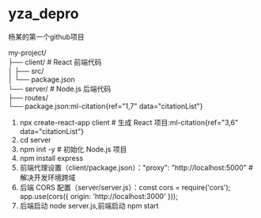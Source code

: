 # yza_depro
杨某的第一个github项目

my-project/  
├── client/        # React 前端代码  
│   ├── src/  
│   └── package.json  
└── server/        # Node.js 后端代码  
    ├── routes/  
    └── package.json:ml-citation{ref="1,7" data="citationList"}  

1. npx create-react-app client  # 生成 React 项目:ml-citation{ref="3,6" data="citationList"}  
2. cd server
3. npm init -y  # 初始化 Node.js 项目
4. npm install express
5. 前端代理设置‌（client/package.json）："proxy": "http://localhost:5000"  # 解决开发环境跨域
6. ‌后端 CORS 配置‌（server/server.js）：const cors = require('cors');  app.use(cors({ origin: 'http://localhost:3000' }));
7. 后端启动 node server.js,前端启动 npm start